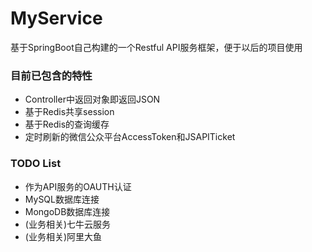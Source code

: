 # MyService
基于SpringBoot自己构建的一个Restful API服务框架，便于以后的项目使用

### 目前已包含的特性

* Controller中返回对象即返回JSON
* 基于Redis共享session
* 基于Redis的查询缓存
* 定时刷新的微信公众平台AccessToken和JSAPITicket

### TODO List
* 作为API服务的OAUTH认证
* MySQL数据库连接
* MongoDB数据库连接
* (业务相关)七牛云服务
* (业务相关)阿里大鱼
